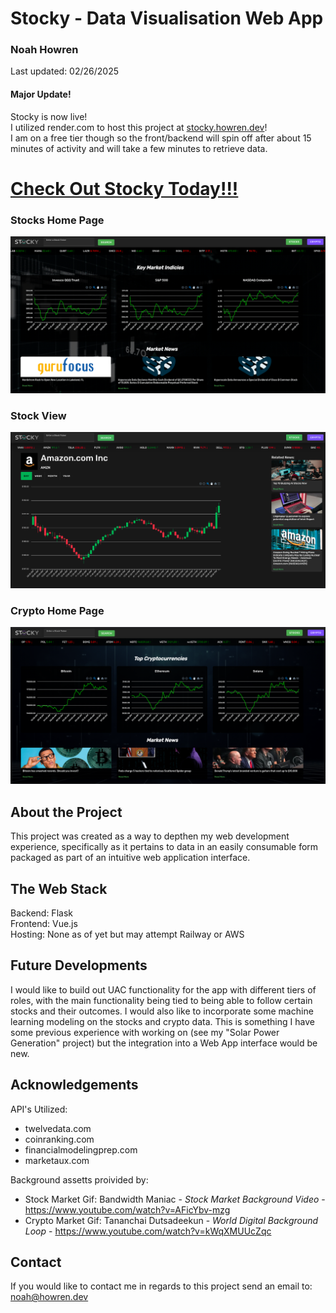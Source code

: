 # Stocky - Data Visualisation Web App
### Noah Howren 
Last updated: 02/26/2025 
#### Major Update!
Stocky is now live! \
I utilized render.com to host this project at [stocky.howren.dev](https://stocky.howren.dev)! \
I am on a free tier though so the front/backend will spin off after about 15 minutes of activity and will take a few minutes to retrieve data.
# [Check Out Stocky Today!!!](https://stocky.howren.dev)
### Stocks Home Page
![alt text](ProjectImages/Stocks_Home.png)
### Stock View
![alt text](ProjectImages/Stock_View.png)
### Crypto Home Page
![alt text](ProjectImages/Crypto_Home.png)
## About the Project
This project was created as a way to depthen my web development experience, specifically as it pertains to data in an easily consumable form packaged as part of an intuitive web application interface.

## The Web Stack
Backend: Flask \
Frontend: Vue.js \
Hosting: None as of yet but may attempt Railway or AWS

## Future Developments
I would like to build out UAC functionality for the app with different tiers of roles, with the main functionality being tied to being able to follow certain stocks and their outcomes. I would also like to incorporate some machine learning modeling on the stocks and crypto data. This is something I have some previous experience with working on (see my "Solar Power Generation" project) but the integration into a Web App interface would be new.

## Acknowledgements
API's Utilized:
- twelvedata.com
- coinranking.com 
- financialmodelingprep.com
- marketaux.com

Background assetts proivided by:
- Stock Market Gif: Bandwidth Maniac - *Stock Market Background Video* - https://www.youtube.com/watch?v=AFicYbv-mzg 
- Crypto Market Gif: Tananchai Dutsadeekun - *World Digital Background Loop* - https://www.youtube.com/watch?v=kWqXMUUcZqc 

## Contact
If you would like to contact me in regards to this project send an email to:
noah@howren.dev
